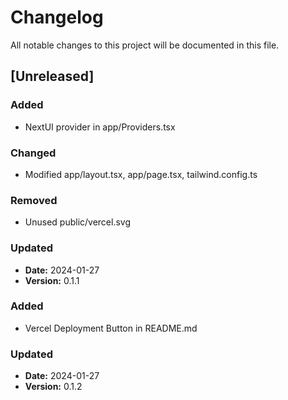 # Changelog

All notable changes to this project will be documented in this file.

## [Unreleased]

### Added

- NextUI provider in app/Providers.tsx

### Changed

- Modified app/layout.tsx, app/page.tsx, tailwind.config.ts

### Removed

- Unused public/vercel.svg

### Updated

- **Date:** 2024-01-27
- **Version:** 0.1.1  
 

### Added

- Vercel Deployment Button in README.md

### Updated

- **Date:** 2024-01-27
- **Version:** 0.1.2  
 



